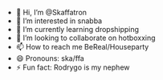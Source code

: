 - 👋 Hi, I’m @Skaffatron
- 👀 I’m interested in snabba
- 🌱 I’m currently learning dropshipping
- 💞️ I’m looking to collaborate on hotboxxing
- 📫 How to reach me BeReal/Houseparty
- 😄 Pronouns: ska/ffa
- ⚡ Fun fact: Rodrygo is my nephew

<!---
Skaffatron/Skaffatron is a ✨ special ✨ repository because its `README.md` (this file) appears on your GitHub profile.
You can click the Preview link to take a look at your changes.
--->
